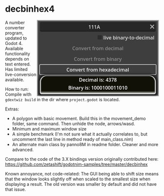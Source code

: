 # decbinhex4

<img align="right" src="readme/decbinhex4_preview.png" alt="A screenshot of the demo program. A text input reads 111A, 2 options are greyed out while one has been clicked: Convert from hexadecimal. A result box at the bottom says... Decimal is: 4378. There is also a binary result but I am sure you believe me."/>

A number converter program, updated to Godot 4. Available functionality depends on text entered. Has limited live-conversion available.

How to run: Compile with `gdextwiz build` in the dir where `project.godot` is located. <!--(I use this command in my editor to compile from any src file: `nim c ../bootstrap`)-->

Extras:

- A polygon with basic movement. Build this in the movement_demo folder, same command. Then unhide the node, arrows/wasd.
- Minimum and maximum window size
- A simple benchmark (I'm not sure what it actually correlates to, but uncomment the last line in method ready of main_class.nim)
- An alternate main class by panno8M in readme folder. Cleaner and more advanced.

Compare to the code of the 3.X bindings version originally contributed here: https://github.com/zetashift/godotnim-samples/tree/master/decbinhex

Known annoyance, not code-related: The GUI being able to shift size means that the window looks slightly off when scaled to the smallest size when displaying a result. The old version was smaller by default and did not have that issue.
